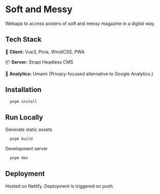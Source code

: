 
# Soft and Messy

Webapp to access posters of soft and messy magazine in a digital way.  


## Tech Stack

🎨 **Client:** Vue3, Pinia, WindiCSS, PWA

📦 **Server:** Strapi Headless CMS

📑 **Analytics:** Umami (Privacy-focused alternative to Google Analytics.) 



## Installation


```bash
  pnpm install
  ```
    
## Run Locally

Generate static assets

```bash
  pnpm build
```

Development server 

```bash
  pnpm dev
```


## Deployment

Hosted on Netlify. Deployment is triggered on push. 


